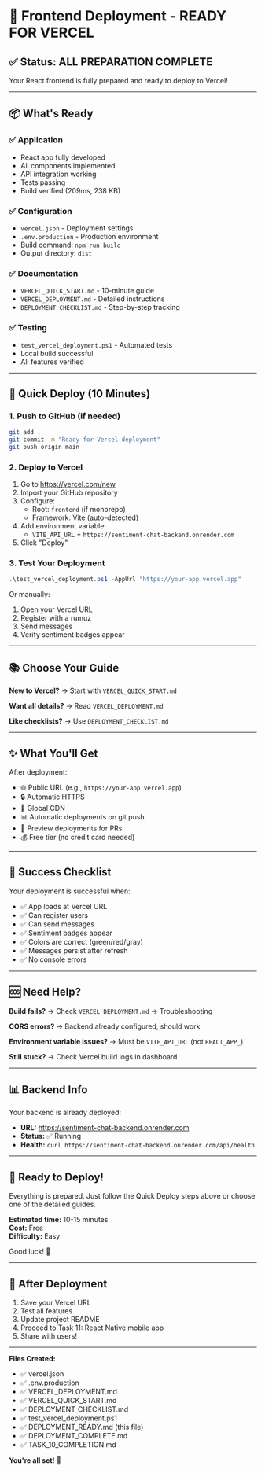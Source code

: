 # 🚀 Frontend Deployment - READY FOR VERCEL

## ✅ Status: ALL PREPARATION COMPLETE

Your React frontend is fully prepared and ready to deploy to Vercel!

---

## 📦 What's Ready

### ✅ Application
- React app fully developed
- All components implemented
- API integration working
- Tests passing
- Build verified (209ms, 238 KB)

### ✅ Configuration
- `vercel.json` - Deployment settings
- `.env.production` - Production environment
- Build command: `npm run build`
- Output directory: `dist`

### ✅ Documentation
- `VERCEL_QUICK_START.md` - 10-minute guide
- `VERCEL_DEPLOYMENT.md` - Detailed instructions
- `DEPLOYMENT_CHECKLIST.md` - Step-by-step tracking

### ✅ Testing
- `test_vercel_deployment.ps1` - Automated tests
- Local build successful
- All features verified

---

## 🎯 Quick Deploy (10 Minutes)

### 1. Push to GitHub (if needed)
```bash
git add .
git commit -m "Ready for Vercel deployment"
git push origin main
```

### 2. Deploy to Vercel
1. Go to https://vercel.com/new
2. Import your GitHub repository
3. Configure:
   - Root: `frontend` (if monorepo)
   - Framework: Vite (auto-detected)
4. Add environment variable:
   - `VITE_API_URL` = `https://sentiment-chat-backend.onrender.com`
5. Click "Deploy"

### 3. Test Your Deployment
```powershell
.\test_vercel_deployment.ps1 -AppUrl "https://your-app.vercel.app"
```

Or manually:
1. Open your Vercel URL
2. Register with a rumuz
3. Send messages
4. Verify sentiment badges appear

---

## 📚 Choose Your Guide

**New to Vercel?**
→ Start with `VERCEL_QUICK_START.md`

**Want all details?**
→ Read `VERCEL_DEPLOYMENT.md`

**Like checklists?**
→ Use `DEPLOYMENT_CHECKLIST.md`

---

## ✨ What You'll Get

After deployment:
- 🌐 Public URL (e.g., `https://your-app.vercel.app`)
- 🔒 Automatic HTTPS
- 🚀 Global CDN
- 📊 Automatic deployments on git push
- 🔄 Preview deployments for PRs
- 💰 Free tier (no credit card needed)

---

## 🎯 Success Checklist

Your deployment is successful when:
- ✅ App loads at Vercel URL
- ✅ Can register users
- ✅ Can send messages
- ✅ Sentiment badges appear
- ✅ Colors are correct (green/red/gray)
- ✅ Messages persist after refresh
- ✅ No console errors

---

## 🆘 Need Help?

**Build fails?**
→ Check `VERCEL_DEPLOYMENT.md` → Troubleshooting

**CORS errors?**
→ Backend already configured, should work

**Environment variable issues?**
→ Must be `VITE_API_URL` (not `REACT_APP_`)

**Still stuck?**
→ Check Vercel build logs in dashboard

---

## 📊 Backend Info

Your backend is already deployed:
- **URL:** https://sentiment-chat-backend.onrender.com
- **Status:** ✅ Running
- **Health:** `curl https://sentiment-chat-backend.onrender.com/api/health`

---

## 🎉 Ready to Deploy!

Everything is prepared. Just follow the Quick Deploy steps above or choose one of the detailed guides.

**Estimated time:** 10-15 minutes  
**Cost:** Free  
**Difficulty:** Easy

Good luck! 🚀

---

## 📝 After Deployment

1. Save your Vercel URL
2. Test all features
3. Update project README
4. Proceed to Task 11: React Native mobile app
5. Share with users!

---

**Files Created:**
- ✅ vercel.json
- ✅ .env.production
- ✅ VERCEL_DEPLOYMENT.md
- ✅ VERCEL_QUICK_START.md
- ✅ DEPLOYMENT_CHECKLIST.md
- ✅ test_vercel_deployment.ps1
- ✅ DEPLOYMENT_READY.md (this file)
- ✅ DEPLOYMENT_COMPLETE.md
- ✅ TASK_10_COMPLETION.md

**You're all set!** 🎊
